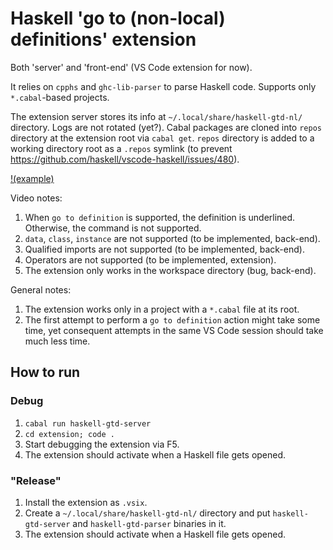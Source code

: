 # Haskell 'go to (non-local) definitions' extension
Both 'server' and 'front-end' (VS Code extension for now).

It relies on `cpphs` and `ghc-lib-parser` to parse Haskell code.
Supports only `*.cabal`-based projects.

The extension server stores its info at `~/.local/share/haskell-gtd-nl/` directory. Logs are not rotated (yet?). Cabal packages are cloned into `repos` directory at the extension root via `cabal get`.
`repos` directory is added to a working directory root as a `.repos` symlink (to prevent https://github.com/haskell/vscode-haskell/issues/480).

[!(example)](https://github.com/kr3v/gtd-nl-hs/assets/14293293/a5dc1f20-d343-4761-ad65-5af7d6cefe91)

Video notes:
1. When `go to definition` is supported, the definition is underlined. Otherwise, the command is not supported.
2. `data`, `class`, `instance` are not supported (to be implemented, back-end).
3. Qualified imports are not supported (to be implemented, back-end).
4. Operators are not supported (to be implemented, extension).
5. The extension only works in the workspace directory (bug, back-end).

General notes:
1. The extension works only in a project with a `*.cabal` file at its root.
2. The first attempt to perform a `go to definition` action might take some time, yet consequent attempts in the same VS Code session should take much less time.

## How to run
### Debug
1. `cabal run haskell-gtd-server`
2. `cd extension; code .`
3. Start debugging the extension via F5.
4. The extension should activate when a Haskell file gets opened.

### "Release"
1. Install the extension as `.vsix`.
2. Create a `~/.local/share/haskell-gtd-nl/` directory and put `haskell-gtd-server` and `haskell-gtd-parser` binaries in it.
3. The extension should activate when a Haskell file gets opened.
